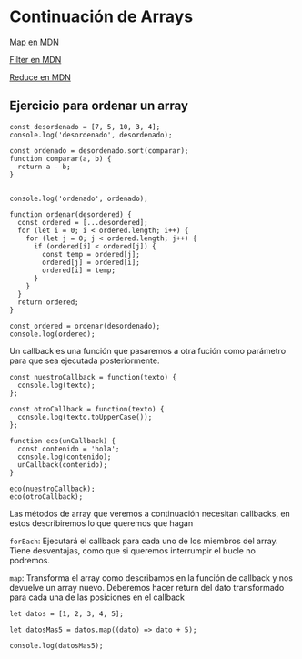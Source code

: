 # Continuación de Arrays

[Map en MDN
](https://developer.mozilla.org/es/docs/Web/JavaScript/Referencia/Objetos_globales/Array/map)

[Filter en MDN](https://developer.mozilla.org/es/docs/Web/JavaScript/Referencia/Objetos_globales/Array/filter)

[Reduce en MDN](https://developer.mozilla.org/es/docs/Web/JavaScript/Referencia/Objetos_globales/Array/reduce)

## Ejercicio para ordenar un array

	const desordenado = [7, 5, 10, 3, 4];
	console.log('desordenado', desordenado);
	
	const ordenado = desordenado.sort(comparar);
	function comparar(a, b) {
	  return a - b;
	}
	
	
	console.log('ordenado', ordenado);
	
	function ordenar(desordered) {
	  const ordered = [...desordered];
	  for (let i = 0; i < ordered.length; i++) {
	    for (let j = 0; j < ordered.length; j++) {
	      if (ordered[i] < ordered[j]) {
	        const temp = ordered[j];
	        ordered[j] = ordered[i];
	        ordered[i] = temp;
	      }
	    }
	  }
	  return ordered;
	}
	
	const ordered = ordenar(desordenado);
	console.log(ordered);

Un callback es una función que pasaremos a otra fución como parámetro para que sea ejecutada posteriormente.

	const nuestroCallback = function(texto) {
	  console.log(texto);
	};
	
	const otroCallback = function(texto) {
	  console.log(texto.toUpperCase());
	};
	
	function eco(unCallback) {
	  const contenido = 'hola';
	  console.log(contenido);
	  unCallback(contenido);
	}
	
	eco(nuestroCallback);
	eco(otroCallback);
	
Las métodos de array que veremos a continuación necesitan callbacks, en estos describiremos lo que queremos que hagan

`forEach`: Ejecutará el callback para cada uno de los miembros del array. Tiene desventajas, como que si queremos interrumpir el bucle no podremos.

`map`: Transforma el array como describamos en la función de callback y nos devuelve un array nuevo. Deberemos hacer return del dato transformado para cada una de las posiciones en el callback

	let datos = [1, 2, 3, 4, 5];
	
	let datosMas5 = datos.map((dato) => dato + 5);
	
	console.log(datosMas5);
	

